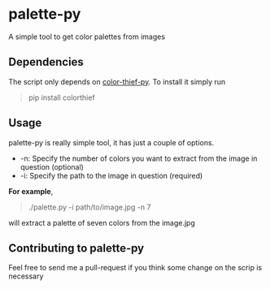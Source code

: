 # palette-py
A simple tool to get color palettes from images

## Dependencies

The script only depends on [color-thief-py](https://github.com/fengsp/color-thief-py). To install it simply
run

> pip install colorthief

## Usage

palette-py is really simple tool, it has just a couple of options.

 - -n: Specify the number of colors you want to extract from the image in question (optional)
 - -i: Specify the path to the image in question (required)

**For example**,

> ./palette.py -i path/to/image.jpg -n 7

will extract a palette of seven colors from the image.jpg

## Contributing to palette-py

Feel free to send me a pull-request if you think some change on the scrip is necessary
